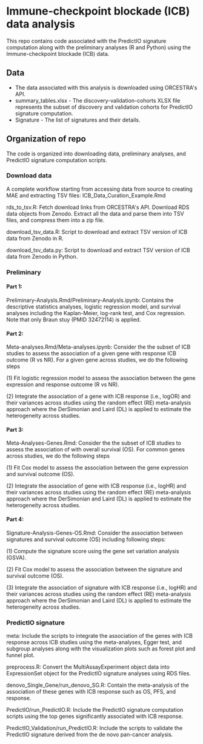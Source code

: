 # Immune-checkpoint blockade (ICB) data analysis

This repo contains code associated with the PredictIO signature computation along with the preliminary analyses (R and Python) using the Immune-checkpoint blockade (ICB) data.

## Data

* The data associated with this analysis is downloaded using ORCESTRA's API. 
* summary_tables.xlsx - The discovery-validation-cohorts XLSX file represents the subset of discovery and validation cohorts for PredictIO signature computation. 
* Signature - The list of signatures and their details.

## Organization of repo

The code is organized into downloading data, preliminary analyses, and PredictIO signature computation scripts. 

### Download data

A complete workflow starting from accessing data from source to creating MAE and extracting TSV files: ICB_Data_Curation_Example.Rmd

rds_to_tsv.R: Fetch download links from ORCESTRA's API. Download RDS data objects from Zenodo. Extract all the data and parse them into TSV files, and compress them into a zip file.

download_tsv_data.R: Script to download and extract TSV version of ICB data from Zenodo in R.

download_tsv_data.py: Script to download and extract TSV version of ICB data from Zenodo in Python.

### Preliminary 

#### Part 1: 

Preliminary-AnalysIs.Rmd/Preliminary-AnalysIs.ipynb: Contains the descriptive statistics analyses, logistic regression model, and survival analyses including the Kaplan-Meier, log-rank test, and Cox regression. Note that only Braun stuy (PMID 32472114) is applied. 

#### Part 2: 

Meta-analyses.Rmd/Meta-analyses.ipynb: Consider the the subset of ICB studies to assess the association of a given gene with response ICB outcome (R vs NR). For a given gene across studies, we do the following steps 

(1) Fit logistic regression model to assess the association between the gene expression and response outcome (R vs NR).

(2) Integrate the association of a gene with ICB response (i.e., logOR) and their variances across studies using the random effect (RE) meta-analysis approach where the DerSimonian and Laird (DL) is applied to estimate the heterogeneity across studies. 

#### Part 3: 

Meta-Analyses-Genes.Rmd: Consider the the subset of ICB studies to assess the association of with overall survival (OS). For common genes across studies, we do the following steps 

(1) Fit Cox model to assess the association between the gene expression and survival outcome (OS).

(2) Integrate the association of gene with ICB response (i.e., logHR) and their variances across studies using the random effect (RE) meta-analysis approach where the DerSimonian and Laird (DL) is applied to estimate the heterogeneity across studies. 

#### Part 4:

Signature-Analysis-Genes-OS.Rmd: Consider the association between signatures and survival outcome (OS) including following steps:

(1) Compute the signature score using the gene set variation analysis (GSVA).

(2) Fit Cox model to assess the association between the signature and survival outcome (OS).

(3) Integrate the association of signature with ICB response (i.e., logHR) and their variances across studies using the random effect (RE) meta-analysis approach where the DerSimonian and Laird (DL) is applied to estimate the heterogeneity across studies. 

### PredictIO signature

meta: Include the scripts to integrate the association of the genes with ICB response across ICB studies using the meta-analyses, Egger test, and subgroup analyses along with the visualization plots such as forest plot and funnel plot. 

preprocess.R: Convert the MultiAssayExperiment object data into ExpressionSet object for the PredictIO signature analyses using RDS files. 

denovo_Single_Gene/run_denovo_SG.R: Contain the meta-analysis of the association of these genes with ICB response such as OS, PFS, and response. 

PredictIO/run_PredictIO.R: Include the PredictIO signature computation scripts using the top genes significantly associated with ICB response.


PredictIO_Validation/run_PredictIO.R: Include the scripts to validate the PredictIO signature derived from the de novo pan-cancer analysis.




